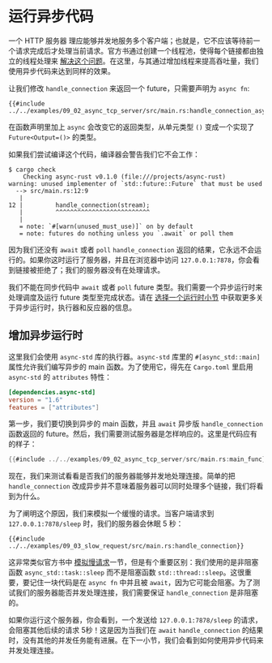 # 运行异步代码

一个 HTTP 服务器 理应能够并发地服务多个客户端；也就是，它不应该等待前一个请求完成后才处理当前请求。官方书通过创建一个线程池，使得每个链接都由独立的线程处理来 [解决这个问题](https://doc.rust-lang.org/book/ch20-02-multithreaded.html#turning-our-single-threaded-server-into-a-multithreaded-server)。在这里，与其通过增加线程来提高吞吐量，我们使用异步代码来达到同样的效果。

让我们修改 `handle_connection` 来返回一个 future，只需要声明为 `async fn`:

```rust,ignore
{{#include ../../examples/09_02_async_tcp_server/src/main.rs:handle_connection_async}}
```

在函数声明里加上 `async` 会改变它的返回类型，从单元类型 `()` 变成一个实现了 `Future<Output=()>` 的类型。

如果我们尝试编译这个代码，编译器会警告我们它不会工作：

```console
$ cargo check
    Checking async-rust v0.1.0 (file:///projects/async-rust)
warning: unused implementer of `std::future::Future` that must be used
  --> src/main.rs:12:9
   |
12 |         handle_connection(stream);
   |         ^^^^^^^^^^^^^^^^^^^^^^^^^^
   |
   = note: `#[warn(unused_must_use)]` on by default
   = note: futures do nothing unless you `.await` or poll them
```

因为我们还没有 `await` 或者 `poll` `handle_connection` 返回的结果，它永远不会运行的。如果你这时运行了服务器，并且在浏览器中访问 `127.0.0.1:7878`，你会看到链接被拒绝了；我们的服务器没有在处理请求。

我们不能在同步代码中 `await` 或者 `poll` future 类型。我们需要一个异步运行时来处理调度及运行 future 类型至完成状态。请在 [选择一个运行时小节](../08_ecosystem/00_chapter.md) 中获取更多关于异步运行时，执行器和反应器的信息。

## 增加异步运行时

这里我们会使用 `async-std` 库的执行器。`async-std` 库里的 `#[async_std::main]` 属性允许我们编写异步的 main 函数。为了使用它，得先在 `Cargo.toml` 里启用 `async-std` 的 `attributes` 特性：

```toml
[dependencies.async-std]
version = "1.6"
features = ["attributes"]
```

第一步，我们要切换到异步的 main 函数，并且 `await` 异步版 `handle_connection` 函数返回的 future。然后，我们需要测试服务器是怎样响应的。这里是代码应有的样子：

```rust
{{#include ../../examples/09_02_async_tcp_server/src/main.rs:main_func}}
```

现在，我们来测试看看是否我们的服务器能够并发地处理连接。简单的把 `handle_connection` 改成异步并不意味着服务器可以同时处理多个链接，我们将看到为什么。

为了阐明这个原因，我们来模拟一个缓慢的请求。当客户端请求到 `127.0.0.1:7878/sleep` 时，我们的服务器会休眠 5 秒：

```rust,ignore
{{#include ../../examples/09_03_slow_request/src/main.rs:handle_connection}}
```

这非常类似官方书中 [模拟慢请求](https://doc.rust-lang.org/book/ch20-02-multithreaded.html#simulating-a-slow-request-in-the-current-server-implementation)一节，但是有个重要区别：我们使用的是非阻塞函数 `async_std::task::sleep` 而不是阻塞函数 `std::thread::sleep`。这很重要，要记住一块代码是在 `async fn` 中并且被 `await`，因为它可能会阻塞。为了测试我们的服务器能否并发处理连接，我们需要保证 `handle_connection` 是非阻塞的。

如果你运行这个服务器，你会看到，一个发送给 `127.0.0.1:7878/sleep` 的请求，会阻塞其他后续的请求 5秒！这是因为当我们在 `await` `handle_connection` 的结果时，没有其他的并发任务能有进展。在下一小节，我们会看到如何使用异步代码来并发处理连接。
